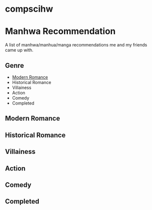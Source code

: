 # compscihw
<html>
  <head>
    <title>Manhwa Recommendation</title>
  </head>
<style>
  body {background: "https://www.google.com/url?sa=i&url=https%3A%2F%2Fwww.freepik.com%2Ffree-photos-vectors%2Fpink-marble&psig=AOvVaw2gnJm-D6WCO97EUAf9Tdv4&ust=1695834020084000&source=images&cd=vfe&opi=89978449&ved=0CA0QjRxqFwoTCIi0l5XgyIEDFQAAAAAdAAAAABAd"}
</style>
<body>
  <h1><strong>Manhwa Recommendation</strong></h1>
    <p>A list of manhwa/manhua/manga recommendations me and my friends came up with.</p>
  <h2><strong>Genre</strong></h2>
    <ul>
      <li><a href="#modern romance">Modern Romance</a></li>
      <li>Historical Romance</li>
      <li>Villainess</li>
      <li>Action</li>
      <li>Comedy</li>
      <li>Completed</li>
    </ul>
  <div id="modern romance">
  <h2><strong>Modern Romance</strong></h2>

  <h2><strong>Historical Romance</strong></h2>

  <h2><strong>Villainess</strong></h2>

  <h2><strong>Action</strong></h2>

  <h2><strong>Comedy</strong></h2>

  <h2><strong>Completed</strong></h2>
</body>
</html>
